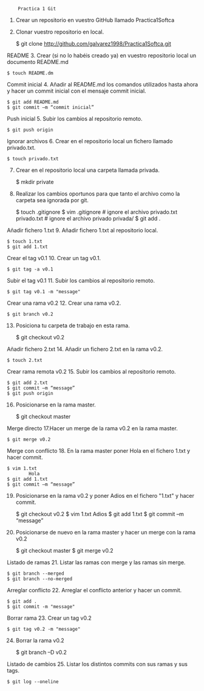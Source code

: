 		Practica 1 Git

1. Crear un repositorio en vuestro GitHub llamado Practica1Softca
2. Clonar vuestro repositorio en local.

	$ git clone  http://github.com/galvarez1998/Practica1Softca.git

README
3. Crear (si no lo habéis creado ya) en vuestro repositorio
local  un documento README.md

	$ touch README.dm 

Commit inicial
4. Añadir al README.md los comandos utilizados hasta ahora
y hacer un commit inicial con el mensaje commit inicial.

	$ git add README.md
	$ git commit –m “commit inicial”

Push inicial
5. Subir los cambios al repositorio remoto.

	$ git push origin 

Ignorar archivos
6. Crear en el repositorio local un fichero llamado privado.txt.

	$ touch privado.txt

7. Crear en el repositorio local una carpeta llamada privada.

	$ mkdir private

8. Realizar los cambios oportunos para que tanto el archivo
como la carpeta sea ignorada por git.

	$ touch .gitignore
	$ vim .gitignore 
		# ignore el archivo privado.txt
		privado.txt
		# ignore el archivo privado
		privada/
	$ git add .
 
Añadir fichero 1.txt
9. Añadir fichero 1.txt al repositorio local.

	$ touch 1.txt
	$ git add 1.txt

Crear el tag v0.1
10. Crear un tag v0.1.

	$ git tag -a v0.1

Subir el tag v0.1
11. Subir los cambios al repositorio remoto.
 
	$ git tag v0.1 -m "message"

Crear una rama v0.2
12. Crear una rama v0.2.

	$ git branch v0.2

13. Posiciona tu carpeta de trabajo en esta rama.

	$ git checkout v0.2

Añadir fichero 2.txt
14. Añadir un fichero 2.txt en la rama v0.2.

	$ touch 2.txt

Crear rama remota v0.2
15. Subir los cambios al repositorio remoto.

	$ git add 2.txt
	$ git commit –m “message”
	$ git push origin

16. Posicionarse en la rama master.

	$ git checkout master

Merge directo
17.Hacer un merge de la rama v0.2 en la rama master.

	$ git merge v0.2

Merge con conflicto
18. En la rama master poner Hola en el fichero
1.txt y hacer commit.

	$ vim 1.txt
        	Hola
	$ git add 1.txt
	$ git commit –m “message”

19. Posicionarse en la rama v0.2 y poner Adios
en el fichero "1.txt" y hacer commit.

	$ git checkout v0.2
	$ vim 1.txt
        	Adios
	$ git add 1.txt
	$ git commit –m “message”

20. Posicionarse de nuevo en la rama master y hacer
un merge con la rama v0.2

	$ git checkout master
	$ git merge v0.2

Listado de ramas
21. Listar las ramas con merge y las ramas sin merge.
	
	$ git branch --merged	 
	$ git branch --no-merged

Arreglar conflicto
22. Arreglar el conflicto anterior y hacer un commit.
    
    $ git add .
	$ git commit -m "message"

Borrar rama
23. Crear un tag v0.2

	$ git tag v0.2 -m "message"

24. Borrar la rama v0.2

	$ git branch –D v0.2

Listado de cambios
25. Listar los distintos commits con sus ramas y sus tags.
 
	$ git log --oneline